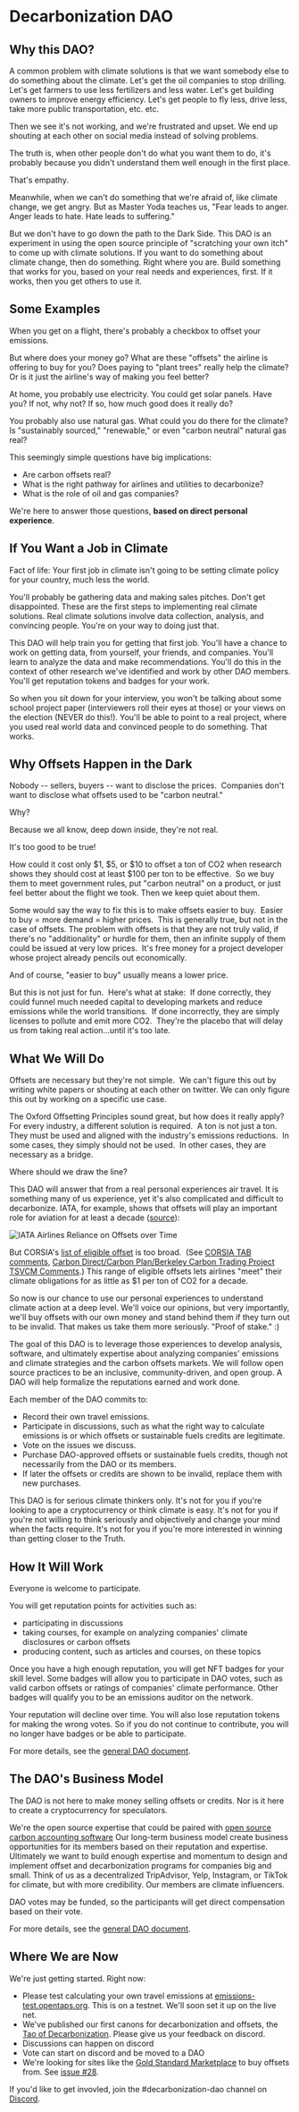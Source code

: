 # Decarbonization DAO

## Why this DAO?

A common problem with climate solutions is that we want somebody else to do something about the climate.  Let's get the oil companies to stop drilling.  Let's get farmers to use less fertilizers and less water.  Let's get building owners to improve energy efficiency.  Let's get people to fly less, drive less, take more public transportation, etc. etc.

Then we see it's not working, and we're frustrated and upset.  We end up shouting at each other on social media instead of solving problems.  

The truth is, when other people don't do what you want them to do, it's probably because you didn't understand them well enough in the first place.  

That's empathy.

Meanwhile, when we can't do something that we're afraid of, like climate change, we get angry.  But as Master Yoda teaches us, "Fear leads to anger. Anger leads to hate. Hate leads to suffering." 

But we don't have to go down the path to the Dark Side.  This DAO is an experiment in using the open source principle of "scratching your own itch" to come up with climate solutions.  If you want to do something about climate change,
then do something.  Right where you are.  Build something that works for you, based on your real needs and experiences, first.  If it works, then you get others to use it.

## Some Examples

When you get on a flight, there's probably a checkbox to offset your emissions.  

But where does your money go?  What are these "offsets" the airline is offering to buy for you?  Does paying to "plant trees" really help the climate?  Or is it just the airline's way of making you feel better?  

At home, you probably use electricity.  You could get solar panels.  Have you?  If not, why not?  If so, how much good does it really do?  

You probably also use natural gas.  What could you do there for the climate?  Is "sustainably sourced," "renewable," or even "carbon neutral" natural gas real? 

This seemingly simple questions have big implications:
- Are carbon offsets real?
- What is the right pathway for airlines and utilities to decarbonize?
- What is the role of oil and gas companies?  

We're here to answer those questions, __based on direct personal experience__.

## If You Want a Job in Climate

Fact of life: Your first job in climate isn't going to be setting climate policy for your country, much less the world.  

You'll probably be gathering data and making sales pitches.  Don't get disappointed.  These are the first steps to implementing real climate solutions.  Real climate solutions involve data collection, analysis, and convincing people.  You're on your way to doing just that.

This DAO will help train you for getting that first job.  You'll have a chance to work on getting data, from yourself, your friends, and  companies.  You'll learn to analyze the data and make recommendations.  You'll do this in the context of other research we've identified and work by other DAO members.  You'll get reputation tokens and badges for your work.

So when you sit down for your interview, you won't be talking about some school project paper (interviewers roll their eyes at those) or your views on the election (NEVER do this!).  You'll be able to point to a real project, where you used real world data and convinced people to do something.  That works. 

## Why Offsets Happen in the Dark

Nobody -- sellers, buyers -- want to disclose the prices.  Companies don't want to disclose what offsets used to be "carbon neutral."

Why?

Because we all know, deep down inside, they're not real.  

It's too good to be true!  

How could it cost only $1, $5, or $10 to offset a ton of CO2 when research shows they should cost at least $100 per ton to be effective.  So we buy them to meet government rules, put "carbon neutral" on a product, or just feel better about the flight we took.  Then we keep quiet about them.

Some would say the way to fix this is to make offsets easier to buy.  Easier to buy = more demand = higher prices.  This is generally true, but not in the case of offsets.  The problem with offsets is that they are not truly valid, if there's no "additionality" or hurdle for them, then an infinite supply of them could be issued at very low prices.  It's free money for a project developer whose project already pencils out economically.  

And of course, "easier to buy" usually means a lower price.  

But this is not just for fun.  Here's what at stake:  If done correctly, they could funnel much needed capital to developing markets and reduce emissions while the world transitions.  If done incorrectly, they are simply licenses to pollute and emit more CO2.  They're the placebo that will delay us from taking real action...until it's too late.

## What We Will Do

Offsets are necessary but they're not simple.  We can't figure this out by writing white papers or shouting at each other on twitter.  We can only figure this out by working on a specific use case.  

The Oxford Offsetting Principles sound great, but how does it really apply?  For every industry, a different solution is required.  A ton is not just a ton.  They must be used and aligned with the industry's emissions reductions.  In some cases, they simply should not be used.  In other cases, they are necessary as a bridge.

Where should we draw the line?  

This DAO will answer that from a real personal experiences air travel.  It is something many of us experience, yet it's also complicated and difficult to decarbonize.  IATA, for example, shows that offsets will play an important role for aviation for at least a decade ([source](https://www.iata.org/contentassets/b3783d24c5834634af59148c718472bb/factsheet_offsettingandcarboncapture.pdfv)):

![IATA Airlines Reliance on Offsets over Time](images/iata-offsets-use-timeline.png)

But CORSIA's [list of eligible offset](https://www.icao.int/environmental-protection/CORSIA/Pages/CORSIA-Emissions-Units.aspx) is too broad.  (See [CORSIA TAB comments](https://www.icao.int/environmental-protection/CORSIA/Documents/TAB/TAB_Public%20comments_Consolidated.pdf), [Carbon Direct/Carbon Plan/Berkeley Carbon Trading Project TSVCM Comments](https://carbon-direct.com/wp-content/uploads/2021/02/Carbon-Direct_Carbon-Plan_Berkeley-Carbon-Trading-Project_TSVCM-Comments-1.pdf).)   This range of eligible offsets lets airlines "meet" their climate obligations for as little as $1 per ton of CO2 for a decade.  

So now is our chance to use our personal experiences to understand climate action at a deep level.  We'll voice our opinions, but very importantly, we'll buy offsets with our own money and stand behind them if they turn out to be invalid.  That makes us take them more seriously.  "Proof of stake." :)

The goal of this DAO is to leverage those experiences to develop analysis, software, and ultimately expertise about analyzing companies' emissions and climate strategies and the carbon offsets markets.  We will follow open source practices to be an inclusive, community-driven, and open group.  A DAO will help formalize the reputations earned and work done.  

Each member of the DAO commits to:
- Record their own travel emissions.
- Participate in discussions, such as what the right way to calculate emissions is or which offsets or sustainable fuels credits are legitimate.
- Vote on the issues we discuss.
- Purchase DAO-approved offsets or sustainable fuels credits, though not necessarily from the DAO or its members.
- If later the offsets or credits are shown to be invalid, replace them with new purchases.

This DAO is for serious climate thinkers only.  It's not for you if you're looking to ape a cryptocurrency or think climate is easy.  It's not for you if you're not willing to think seriously and objectively and change your mind when the facts require.  It's not for you if you're more interested in winning than getting closer to the Truth.

## How It Will Work

Everyone is welcome to participate.

You will get reputation points for activities such as:
- participating in discussions
- taking courses, for example on analyzing companies' climate disclosures or carbon offsets
- producing content, such as articles and courses, on these topics

Once you have a high enough reputation, you will get NFT badges for your skill level.  Some badges will allow you to participate in DAO votes, such as valid carbon offsets or ratings of companies' climate performance.  Other badges will qualify you to be an emissions auditor on the network.   

Your reputation will decline over time.  You will also lose reputation tokens for making the wrong votes.  So if you do not continue to contribute, you will no longer have badges or be able to participate.   

For more details, see the [general DAO document](../README.md).

## The DAO's Business Model

The DAO is not here to make money selling offsets or credits.  Nor is it here to create a cryptocurrency for speculators.

We're the open source expertise that could be paired with [open source carbon accounting software](https://github.com/opentaps/blockchain-carbon-accounting)  Our long-term business model create business opportunities for its members based on their reputation and expertise.  Ultimately we want to build enough expertise and momentum to design and implement offset and decarbonization programs for companies big and small.  Think of us as a decentralized TripAdvisor, Yelp, Instagram, or TikTok for climate, but with more credibility.  Our members are climate influencers.   

DAO votes may be funded, so the participants will get direct compensation based on their vote.

For more details, see the [general DAO document](../README.md).

## Where We are Now

We're just getting started.  Right now:
- Please test calculating your own travel emissions at [emissions-test.opentaps.org](https://emissions-test.opentaps.org).  This is on a testnet.  We'll soon set it up on the live net.
- We've published our first canons for decarbonization and offsets, the [Tao of Decarbonization](Decarbonization_Tao.md).  Please give us your feedback on discord.
- Discussions can happen on discord 
- Vote can start on discord and be moved to a DAO
- We're looking for sites like the [Gold Standard Marketplace](https://marketplace.goldstandard.org/collections/projects) to buy offsets from.  See [issue #28](https://github.com/opentaps/open-climate-investing/issues/28).

If you'd like to get invovled, join the #decarbonization-dao channel on [Discord](https://discord.gg/7jmwnTyyQ8).
